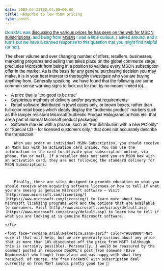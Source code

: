 ```yaml
---
date: 2003-05-21T02:03:00+00:00
title: Response to low MSDN pricing
type: posts
---
```

<font face="Verdana,Arial,Helvetica,sans-serif" color="#008080">DonXML was [discussing the various prices he has seen on the web for MSDN subscriptions](https://dotnetweblogs.com/donxml/posts/7289.aspx), and being from [MSDN](https://msdn.microsoft.com/vbasic) I was a little curious. I asked around, and it turns out we have a canned response to this question that you might find helpful (or not).

<font face="Arial,Helvetica,sans-serif" color="#000000">The sheer volume and ever changing number of offers, resellers, businesses, marketing programs and selling that takes place on the global commerce stage precludes Microsoft from being in a position to validate every MSDN subscription offer in the market. As is the basis for any general purchasing decision you may make, it is in your best interest to thoroughly investigate who you are buying anything from. Generally speaking, we have found that the following are some common sense warning signs to look out for (but by no means limited to)...

<li>
  A price that is "too good to be true" <li>
    Suspicious methods of delivery and/or payment requirements <li>
      Retail software distributed in jewel cases only, or brown boxes, rather than full-color retail boxes which clearly display the "authentic product" markers such as the tamper resistant Microsoft Authentic Product Holograms or Foils etc. that are a part of normal Microsoft product packaging <li>
        Software marked with a phrase, such as "For distribution with a new PC only" or "Special CD – for licensed customers only," that does not accurately describe the transaction
      </li>

        When you order an individual MSDN Subscription, you should receive an MSDN box with an activation card inside. You can use the information on the card to activate your subscription online, via phone, fax or mail. If a reseller does not send you an MSDN box with an activation card, they are not following the standard delivery for MSDN Subscriptions.



        Finally, there are sites designed to provide education on what you should receive when acquiring software licenses or how to tell if what you are seeing is genuine Microsoft software – Visit [http://www.microsoft.com/licensing/](https://www.microsoft.com/licensing/) to learn more about how Microsoft licensing programs work and the options that are available to consumers. Visit [http://www.microsoft.com/piracy/default.asp](https://www.microsoft.com/piracy/default.asp) to learn how to tell if what you are looking at is genuine Microsoft software.

    </li>
  </li>
</li>


  </ul>


    <font face="Verdana,Arial,Helvetica,sans-serif" color="#008080">Not sure if that will help, but we are generally curious about any price that is more than 10% discounted off the price from MSFT (although this is certainly possible). Personally, I would be reassured by the comment posted in response DonXML's post from someone (Dave Dombrowski) who bought from vlane and was happy with what they received. Of course, the free PocketPC with subscription deal currently on from MSFT sounds pretty good too 🙂
